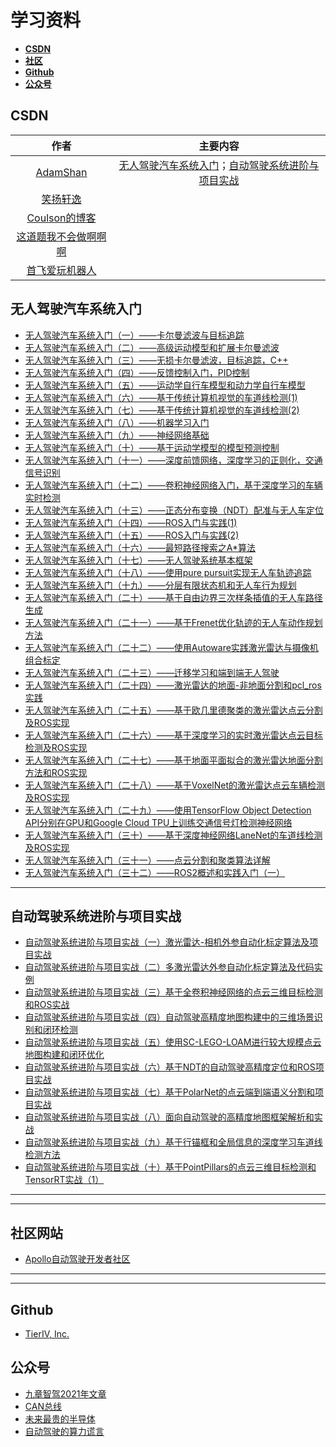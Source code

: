 # 学习资料



- [**CSDN**](#CSDN)
- [**社区**](#社区网站)
- [**Github**](#Github)
- [**公众号**](#公众号)



## CSDN

|                                作者                                |                                                 主要内容                                                 |
| :----------------------------------------------------------------: | :------------------------------------------------------------------------------------------------------: |
| [AdamShan](https://blog.csdn.net/adamshan?spm=1001.2014.3001.5509) | [无人驾驶汽车系统入门](#无人驾驶汽车系统入门)；[自动驾驶系统进阶与项目实战](#自动驾驶系统进阶与项目实战) |
|   [笑扬轩逸](https://blog.csdn.net/yuxuan20062007?t=1&type=blog)   |                                                                                                          |
|  [Coulson的博客](https://blog.csdn.net/weixin_35695879?type=blog)  |                                                                                                          |
| [这道题我不会做啊啊啊](https://blog.csdn.net/weixin_40884570?t=1)  |                                                                                                          |
|       [首飞爱玩机器人](https://blog.csdn.net/shoufei403?t=1)       |                                                                                                          |



## 无人驾驶汽车系统入门

- [无人驾驶汽车系统入门（一）——卡尔曼滤波与目标追踪](https://blog.csdn.net/AdamShan/article/details/78248421?spm=1001.2014.3001.5501)
- [无人驾驶汽车系统入门（二）——高级运动模型和扩展卡尔曼滤波](https://blog.csdn.net/AdamShan/article/details/78265754?spm=1001.2014.3001.5501)
- [无人驾驶汽车系统入门（三）——无损卡尔曼滤波，目标追踪，C++](https://blog.csdn.net/AdamShan/article/details/78359048?spm=1001.2014.3001.5501)
- [无人驾驶汽车系统入门（四）——反馈控制入门，PID控制](https://blog.csdn.net/AdamShan/article/details/78458325?spm=1001.2014.3001.5501)
- [无人驾驶汽车系统入门（五）——运动学自行车模型和动力学自行车模型](https://blog.csdn.net/AdamShan/article/details/78696874?spm=1001.2014.3001.5501)
- [无人驾驶汽车系统入门（六）——基于传统计算机视觉的车道线检测(1)](https://blog.csdn.net/AdamShan/article/details/78712120?spm=1001.2014.3001.5501)
- [无人驾驶汽车系统入门（七）——基于传统计算机视觉的车道线检测(2)](https://blog.csdn.net/AdamShan/article/details/78733302?spm=1001.2014.3001.5501)
- [无人驾驶汽车系统入门（八）——机器学习入门](https://blog.csdn.net/AdamShan/article/details/78930251?spm=1001.2014.3001.5501)
- [无人驾驶汽车系统入门（九）——神经网络基础](https://blog.csdn.net/AdamShan/article/details/79004784?spm=1001.2014.3001.5501)
- [无人驾驶汽车系统入门（十）——基于运动学模型的模型预测控制](https://blog.csdn.net/AdamShan/article/details/79083755?spm=1001.2014.3001.5501)
- [无人驾驶汽车系统入门（十一）——深度前馈网络，深度学习的正则化，交通信号识别](https://blog.csdn.net/AdamShan/article/details/79127573?spm=1001.2014.3001.5501)
- [无人驾驶汽车系统入门（十二）——卷积神经网络入门，基于深度学习的车辆实时检测](https://blog.csdn.net/AdamShan/article/details/79193775?spm=1001.2014.3001.5501)
- [无人驾驶汽车系统入门（十三）——正态分布变换（NDT）配准与无人车定位](https://blog.csdn.net/AdamShan/article/details/79230612?spm=1001.2014.3001.5501)
- [无人驾驶汽车系统入门（十四）——ROS入门与实践(1)](https://blog.csdn.net/AdamShan/article/details/79653378?spm=1001.2014.3001.5501)
- [无人驾驶汽车系统入门（十五）——ROS入门与实践(2)](https://blog.csdn.net/AdamShan/article/details/79882668?spm=1001.2014.3001.5501)
- [无人驾驶汽车系统入门（十六）——最短路径搜索之A*算法](https://blog.csdn.net/AdamShan/article/details/79945175?spm=1001.2014.3001.5501)
- [无人驾驶汽车系统入门（十七）——无人驾驶系统基本框架](https://blog.csdn.net/AdamShan/article/details/80493350?spm=1001.2014.3001.5501)
- [无人驾驶汽车系统入门（十八）——使用pure pursuit实现无人车轨迹追踪](https://blog.csdn.net/AdamShan/article/details/80555174?spm=1001.2014.3001.5501)
- [无人驾驶汽车系统入门（十九）——分层有限状态机和无人车行为规划](https://blog.csdn.net/AdamShan/article/details/80633099?spm=1001.2014.3001.5501)
- [无人驾驶汽车系统入门（二十）——基于自由边界三次样条插值的无人车路径生成](https://blog.csdn.net/AdamShan/article/details/80696881?spm=1001.2014.3001.5501)
- [无人驾驶汽车系统入门（二十一）——基于Frenet优化轨迹的无人车动作规划方法](https://blog.csdn.net/AdamShan/article/details/80779615?spm=1001.2014.3001.5501)
- [无人驾驶汽车系统入门（二十二）——使用Autoware实践激光雷达与摄像机组合标定](https://blog.csdn.net/AdamShan/article/details/81670732?spm=1001.2014.3001.5501)
- [无人驾驶汽车系统入门（二十三）——迁移学习和端到端无人驾驶](https://blog.csdn.net/AdamShan/article/details/82414275?spm=1001.2014.3001.5501)
- [无人驾驶汽车系统入门（二十四）——激光雷达的地面-非地面分割和pcl_ros实践](https://blog.csdn.net/AdamShan/article/details/82901295?spm=1001.2014.3001.5501)
- [无人驾驶汽车系统入门（二十五）——基于欧几里德聚类的激光雷达点云分割及ROS实现](https://blog.csdn.net/AdamShan/article/details/83015570?spm=1001.2014.3001.5501)
- [无人驾驶汽车系统入门（二十六）——基于深度学习的实时激光雷达点云目标检测及ROS实现](https://blog.csdn.net/AdamShan/article/details/83544089?spm=1001.2014.3001.5501)
- [无人驾驶汽车系统入门（二十七）——基于地面平面拟合的激光雷达地面分割方法和ROS实现](https://blog.csdn.net/AdamShan/article/details/84569000?spm=1001.2014.3001.5501)
- [无人驾驶汽车系统入门（二十八）——基于VoxelNet的激光雷达点云车辆检测及ROS实现](https://blog.csdn.net/AdamShan/article/details/84837211?spm=1001.2014.3001.5501)
- [无人驾驶汽车系统入门（二十九）——使用TensorFlow Object Detection API分别在GPU和Google Cloud TPU上训练交通信号灯检测神经网络](https://blog.csdn.net/AdamShan/article/details/88627733?spm=1001.2014.3001.5501)
- [无人驾驶汽车系统入门（三十）——基于深度神经网络LaneNet的车道线检测及ROS实现](https://blog.csdn.net/AdamShan/article/details/90578382?spm=1001.2014.3001.5501)
- [无人驾驶汽车系统入门（三十一）——点云分割和聚类算法详解](https://blog.csdn.net/AdamShan/article/details/115087604?spm=1001.2014.3001.5501)
- [无人驾驶汽车系统入门（三十二）——ROS2概述和实践入门（一）](https://blog.csdn.net/AdamShan/article/details/118340297?spm=1001.2014.3001.5501)
---
## 自动驾驶系统进阶与项目实战

- [自动驾驶系统进阶与项目实战（一）激光雷达-相机外参自动化标定算法及项目实战](https://blog.csdn.net/AdamShan/article/details/105736726?spm=1001.2014.3001.5501)
- [自动驾驶系统进阶与项目实战（二）多激光雷达外参自动化标定算法及代码实例](https://blog.csdn.net/AdamShan/article/details/105930565?spm=1001.2014.3001.5501)
- [自动驾驶系统进阶与项目实战（三）基于全卷积神经网络的点云三维目标检测和ROS实战](https://blog.csdn.net/AdamShan/article/details/106157761?spm=1001.2014.3001.5501)
- [自动驾驶系统进阶与项目实战（四）自动驾驶高精度地图构建中的三维场景识别和闭环检测](https://blog.csdn.net/AdamShan/article/details/106319382?spm=1001.2014.3001.5501)
- [自动驾驶系统进阶与项目实战（五）使用SC-LEGO-LOAM进行较大规模点云地图构建和闭环优化](https://blog.csdn.net/AdamShan/article/details/106589633?spm=1001.2014.3001.5501)
- [自动驾驶系统进阶与项目实战（六）基于NDT的自动驾驶高精度定位和ROS项目实战](https://blog.csdn.net/AdamShan/article/details/106739856?spm=1001.2014.3001.5501)
- [自动驾驶系统进阶与项目实战（七）基于PolarNet的点云端到端语义分割和项目实战](https://blog.csdn.net/AdamShan/article/details/107465143?spm=1001.2014.3001.5501)
- [自动驾驶系统进阶与项目实战（八）面向自动驾驶的高精度地图框架解析和实战](https://blog.csdn.net/AdamShan/article/details/107727861?spm=1001.2014.3001.5501)
- [自动驾驶系统进阶与项目实战（九）基于行锚框和全局信息的深度学习车道线检测方法](https://blog.csdn.net/AdamShan/article/details/115769942?spm=1001.2014.3001.5501)
- [自动驾驶系统进阶与项目实战（十）基于PointPillars的点云三维目标检测和TensorRT实战（1）](https://blog.csdn.net/AdamShan/article/details/118880514?spm=1001.2014.3001.5501)

---
---
## 社区网站
- [Apollo自动驾驶开发者社区](https://apolloauto.io/latest)
---
---
## Github
- [TierIV, Inc.](https://github.com/tier4)

## 公众号

- [九章智驾2021年文章](https://mp.weixin.qq.com/s?__biz=MzkwNjI0MDY4OA==&mid=2247489268&idx=1&sn=66ae1136dd745c01fe598cd2847bf2a3&chksm=c0ea212bf79da83d2604bc1c39a3bb42d769a5d0d5a1fa5a5614f3871a89439c2679ca1a2b95&scene=21#wechat_redirect)
- [CAN总线](https://mp.weixin.qq.com/s/DvqAQQyr6Dy-B9951fb1rA)
- [未来最贵的半导体](https://www.sohu.com/a/420278317_391994)
- [自动驾驶的算力谎言](https://www.iczhiku.com/hotspotDetail/f7Dbnc9IM1CC8ZhOdRl86w==)
